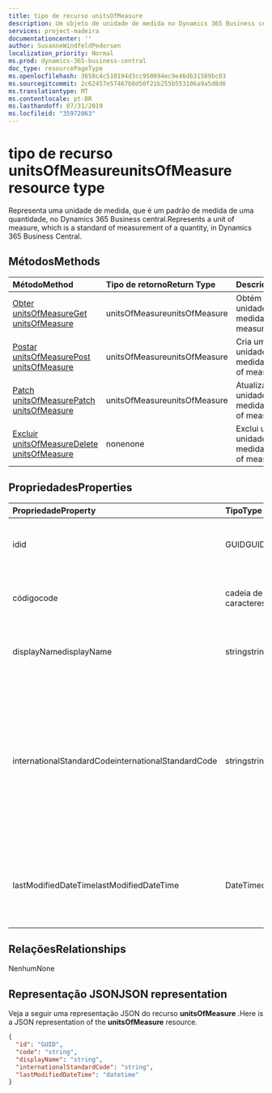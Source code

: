 ```yaml
---
title: tipo de recurso unitsOfMeasure
description: Um objeto de unidade de medida no Dynamics 365 Business central.
services: project-madeira
documentationcenter: ''
author: SusanneWindfeldPedersen
localization_priority: Normal
ms.prod: dynamics-365-business-central
doc_type: resourcePageType
ms.openlocfilehash: 3658c4c510194d3cc950094ec9e46db31589bc03
ms.sourcegitcommit: 2c62457e57467b8d50f21b255b553106a9a5d8d6
ms.translationtype: MT
ms.contentlocale: pt-BR
ms.lasthandoff: 07/31/2019
ms.locfileid: "35972863"
---
```

# <a name="unitsofmeasure-resource-type"></a><span data-ttu-id="d7f12-103">tipo de recurso unitsOfMeasure</span><span class="sxs-lookup"><span data-stu-id="d7f12-103">unitsOfMeasure resource type</span></span>
<span data-ttu-id="d7f12-104">Representa uma unidade de medida, que é um padrão de medida de uma quantidade, no Dynamics 365 Business central.</span><span class="sxs-lookup"><span data-stu-id="d7f12-104">Represents a unit of measure, which is a standard of measurement of a quantity, in Dynamics 365 Business Central.</span></span>

## <a name="methods"></a><span data-ttu-id="d7f12-105">Métodos</span><span class="sxs-lookup"><span data-stu-id="d7f12-105">Methods</span></span>

| <span data-ttu-id="d7f12-106">Método</span><span class="sxs-lookup"><span data-stu-id="d7f12-106">Method</span></span>       | <span data-ttu-id="d7f12-107">Tipo de retorno</span><span class="sxs-lookup"><span data-stu-id="d7f12-107">Return Type</span></span>  |<span data-ttu-id="d7f12-108">Descrição</span><span class="sxs-lookup"><span data-stu-id="d7f12-108">Description</span></span>|
|:---------------|:--------|:----------|
|[<span data-ttu-id="d7f12-109">Obter unitsOfMeasure</span><span class="sxs-lookup"><span data-stu-id="d7f12-109">Get unitsOfMeasure</span></span>](../api/dynamics-unitsofmeasure-get.md)|<span data-ttu-id="d7f12-110">unitsOfMeasure</span><span class="sxs-lookup"><span data-stu-id="d7f12-110">unitsOfMeasure</span></span>|<span data-ttu-id="d7f12-111">Obtém um objeto de unidade de medida.</span><span class="sxs-lookup"><span data-stu-id="d7f12-111">Gets a unit of measure object.</span></span>|
|[<span data-ttu-id="d7f12-112">Postar unitsOfMeasure</span><span class="sxs-lookup"><span data-stu-id="d7f12-112">Post unitsOfMeasure</span></span>](../api/dynamics-create-unitsofmeasure.md)|<span data-ttu-id="d7f12-113">unitsOfMeasure</span><span class="sxs-lookup"><span data-stu-id="d7f12-113">unitsOfMeasure</span></span>|<span data-ttu-id="d7f12-114">Cria um objeto de unidade de medida.</span><span class="sxs-lookup"><span data-stu-id="d7f12-114">Creates a unit of measure object.</span></span>|
|[<span data-ttu-id="d7f12-115">Patch unitsOfMeasure</span><span class="sxs-lookup"><span data-stu-id="d7f12-115">Patch unitsOfMeasure</span></span>](../api/dynamics-unitsofmeasure-update.md)|<span data-ttu-id="d7f12-116">unitsOfMeasure</span><span class="sxs-lookup"><span data-stu-id="d7f12-116">unitsOfMeasure</span></span>|<span data-ttu-id="d7f12-117">Atualiza um objeto de unidade de medida.</span><span class="sxs-lookup"><span data-stu-id="d7f12-117">Updates a unit of measure object.</span></span>|
|[<span data-ttu-id="d7f12-118">Excluir unitsOfMeasure</span><span class="sxs-lookup"><span data-stu-id="d7f12-118">Delete unitsOfMeasure</span></span>](../api/dynamics-unitsofmeasure-delete.md)|<span data-ttu-id="d7f12-119">none</span><span class="sxs-lookup"><span data-stu-id="d7f12-119">none</span></span>|<span data-ttu-id="d7f12-120">Exclui um objeto de unidade de medida.</span><span class="sxs-lookup"><span data-stu-id="d7f12-120">Deletes a unit of measure object.</span></span>|

## <a name="properties"></a><span data-ttu-id="d7f12-121">Propriedades</span><span class="sxs-lookup"><span data-stu-id="d7f12-121">Properties</span></span>
| <span data-ttu-id="d7f12-122">Propriedade</span><span class="sxs-lookup"><span data-stu-id="d7f12-122">Property</span></span>     | <span data-ttu-id="d7f12-123">Tipo</span><span class="sxs-lookup"><span data-stu-id="d7f12-123">Type</span></span>   |<span data-ttu-id="d7f12-124">Descrição</span><span class="sxs-lookup"><span data-stu-id="d7f12-124">Description</span></span>|
|:---------------|:--------|:----------|
|<span data-ttu-id="d7f12-125">id</span><span class="sxs-lookup"><span data-stu-id="d7f12-125">id</span></span>|<span data-ttu-id="d7f12-126">GUID</span><span class="sxs-lookup"><span data-stu-id="d7f12-126">GUID</span></span>|<span data-ttu-id="d7f12-127">A ID exclusiva do unitsOfMeasure.</span><span class="sxs-lookup"><span data-stu-id="d7f12-127">The unique ID of the unitsOfMeasure.</span></span> <span data-ttu-id="d7f12-128">Não editável.</span><span class="sxs-lookup"><span data-stu-id="d7f12-128">Non-editable.</span></span>|
|<span data-ttu-id="d7f12-129">código</span><span class="sxs-lookup"><span data-stu-id="d7f12-129">code</span></span>|<span data-ttu-id="d7f12-130">cadeia de caracteres</span><span class="sxs-lookup"><span data-stu-id="d7f12-130">string</span></span>|<span data-ttu-id="d7f12-131">Especifica o código da unidade de medida.</span><span class="sxs-lookup"><span data-stu-id="d7f12-131">Specifies the code for the unit of measure.</span></span>|
|<span data-ttu-id="d7f12-132">displayName</span><span class="sxs-lookup"><span data-stu-id="d7f12-132">displayName</span></span>|<span data-ttu-id="d7f12-133">string</span><span class="sxs-lookup"><span data-stu-id="d7f12-133">string</span></span>|<span data-ttu-id="d7f12-134">Especifica a unidade de nome de exibição da medida.</span><span class="sxs-lookup"><span data-stu-id="d7f12-134">Specifies the unit of measure's display name.</span></span>|
|<span data-ttu-id="d7f12-135">internationalStandardCode</span><span class="sxs-lookup"><span data-stu-id="d7f12-135">internationalStandardCode</span></span>|<span data-ttu-id="d7f12-136">string</span><span class="sxs-lookup"><span data-stu-id="d7f12-136">string</span></span>|<span data-ttu-id="d7f12-137">Especifica a unidade de código de medida expressa de acordo com o padrão UNECE Rec20 em conexão com o envio eletrônico de documentos de vendas.</span><span class="sxs-lookup"><span data-stu-id="d7f12-137">Specifies the unit of measure code expressed according to the UNECE Rec20 standard in connection with electronic sending of sales documents.</span></span>|
|<span data-ttu-id="d7f12-138">lastModifiedDateTime</span><span class="sxs-lookup"><span data-stu-id="d7f12-138">lastModifiedDateTime</span></span>|<span data-ttu-id="d7f12-139">DateTime</span><span class="sxs-lookup"><span data-stu-id="d7f12-139">datetime</span></span>|<span data-ttu-id="d7f12-140">O último DateTime em que a unidade de medida foi modificada.</span><span class="sxs-lookup"><span data-stu-id="d7f12-140">The last datetime the unit of measure was modified.</span></span> <span data-ttu-id="d7f12-141">Somente leitura.</span><span class="sxs-lookup"><span data-stu-id="d7f12-141">Read-Only.</span></span>|  


## <a name="relationships"></a><span data-ttu-id="d7f12-142">Relações</span><span class="sxs-lookup"><span data-stu-id="d7f12-142">Relationships</span></span>
<span data-ttu-id="d7f12-143">Nenhum</span><span class="sxs-lookup"><span data-stu-id="d7f12-143">None</span></span>

## <a name="json-representation"></a><span data-ttu-id="d7f12-144">Representação JSON</span><span class="sxs-lookup"><span data-stu-id="d7f12-144">JSON representation</span></span>

<span data-ttu-id="d7f12-145">Veja a seguir uma representação JSON do recurso **unitsOfMeasure** .</span><span class="sxs-lookup"><span data-stu-id="d7f12-145">Here is a JSON representation of the **unitsOfMeasure** resource.</span></span>

```json
{
  "id": "GUID",
  "code": "string",
  "displayName": "string",
  "internationalStandardCode": "string",
  "lastModifiedDateTime": "datetime"
}

```
